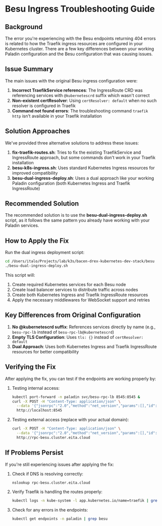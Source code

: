 # Besu Ingress Troubleshooting Guide

## Background

The error you're experiencing with the Besu endpoints returning 404 errors is related to how the Traefik ingress resources are configured in your Kubernetes cluster. There are a few key differences between your working Paladin configuration and the Besu configuration that was causing issues.

## Issue Summary

The main issues with the original Besu ingress configuration were:

1. **Incorrect TraefikService references**: The IngressRoute CRD was referencing services with `@kubernetescrd` suffix which wasn't correct
2. **Non-existent certResolver**: Using `certResolver: default` when no such resolver is configured in Traefik
3. **Command not found errors**: The troubleshooting command `traefik http` isn't available in your Traefik installation

## Solution Approaches

We've provided three alternative solutions to address these issues:

1. **fix-traefik-routes.sh**: Tries to fix the existing TraefikService and IngressRoute approach, but some commands don't work in your Traefik installation
2. **besu-k8s-ingress.sh**: Uses standard Kubernetes Ingress resources for improved compatibility
3. **besu-dual-ingress-deploy.sh**: Uses a dual approach like your working Paladin configuration (both Kubernetes Ingress and Traefik IngressRoute)

## Recommended Solution

The recommended solution is to use the **besu-dual-ingress-deploy.sh** script, as it follows the same pattern you already have working with your Paladin services.

## How to Apply the Fix

Run the dual ingress deployment script:

```bash
cd /Users/italo/Projects/lab/k3s/bacen-drex-kubernetes-dev-stack/besu
./besu-dual-ingress-deploy.sh
```

This script will:

1. Create required Kubernetes services for each Besu node
2. Create load balancer services to distribute traffic across nodes
3. Create both Kubernetes Ingress and Traefik IngressRoute resources
4. Apply the necessary middlewares for WebSocket support and retries

## Key Differences from Original Configuration

1. **No @kubernetescrd suffix**: References services directly by name (e.g., `besu-rpc-lb` instead of `besu-rpc-lb@kubernetescrd`)
2. **Empty TLS Configuration**: Uses `tls: {}` instead of `certResolver: default`
3. **Dual Approach**: Uses both Kubernetes Ingress and Traefik IngressRoute resources for better compatibility

## Verifying the Fix

After applying the fix, you can test if the endpoints are working properly by:

1. Testing internal access:
   ```bash
   kubectl port-forward -n paladin svc/besu-rpc-lb 8545:8545 &
   curl -X POST -H "Content-Type: application/json" \
     --data '{"jsonrpc":"2.0","method":"net_version","params":[],"id":1}' \
     http://localhost:8545
   ```

2. Testing external access (replace with your actual domain):
   ```bash
   curl -X POST -H "Content-Type: application/json" \
     --data '{"jsonrpc":"2.0","method":"net_version","params":[],"id":1}' \
     http://rpc-besu.cluster.eita.cloud
   ```

## If Problems Persist

If you're still experiencing issues after applying the fix:

1. Check if DNS is resolving correctly:
   ```bash
   nslookup rpc-besu.cluster.eita.cloud
   ```

2. Verify Traefik is handling the routes properly:
   ```bash
   kubectl logs -n kube-system -l app.kubernetes.io/name=traefik | grep rpc-besu
   ```

3. Check for any errors in the endpoints:
   ```bash
   kubectl get endpoints -n paladin | grep besu
   ```
